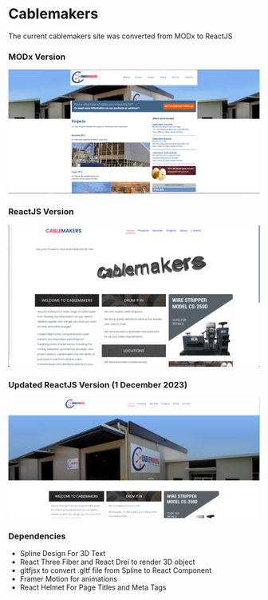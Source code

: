 # Cablemakers

The current cablemakers site was converted from MODx to ReactJS

### MODx Version

<img src="./readme_assets/old_cablemakers.png" alt="Old Cablemakers">

### ReactJS Version

<img src="./readme_assets/new_cablemakers.png" alt="New Cablemakers">

### Updated ReactJS Version (1 December 2023)

<img src="./readme_assets/new_cablemakers_v2.png" alt="New Cablemakers">

### Dependencies

- Spline Design For 3D Text
- React Three Fiber and React Drei to render 3D object
- gltfjsx to convert .gltf file from Spline to React Component
- Framer Motion for animations
- React Helmet For Page Titles and Meta Tags
